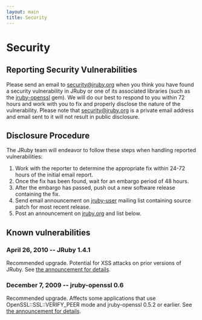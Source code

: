 ```yaml
---
layout: main
title: Security
---
```


# Security

## Reporting Security Vulnerabilities

Please send an email to
[security@jruby.org](mailto:security@jruby.org) when you think you
have found a security vulnerability in JRuby or one of its associated
libraries (such as the [jruby-openssl][] gem). We will do our best to
respond to you within 72 hours and work with you to fix and properly
disclose the nature of the vulnerability. Please note that
[security@jruby.org](mailto:security@jruby.org) is a private email
address and email sent to it will not result in public disclosure.

## Disclosure Procedure

The JRuby team will endeavor to follow these steps when handling
reported vulnerabilities:

1. Work with the reporter to determine the appropriate fix within
   24-72 hours of the initial email report.
2. Once the fix has been found, wait for an embargo period of 48
   hours.
3. After the embargo has passed, push out a new software release
   containing the fix.
4. Send email announcement on [jruby-user][] mailing list containing
   source patch for most recent release.
5. Post an announcement on [jruby.org](/news) and list below.

## Known vulnerabilities

### April 26, 2010 -- JRuby 1.4.1

Recommended upgrade. Potential for XSS attacks on prior versions of
JRuby. See [the announcement for details][jruby141].

### December 7, 2009 -- jruby-openssl 0.6

Recommended upgrade. Affects some applications that use
OpenSSL::SSL::VERIFY_PEER mode and jruby-openssl 0.5.2 or earlier. See
[the announcement for details][jossl06].

[jruby-openssl]: http://gems.rubyforge.org/gems/jruby-openssl
[jossl06]: /2009/12/07/vulnerability-in-jruby-openssl
[vendor-sec]: http://oss-security.openwall.org/wiki/mailing-lists/vendor-sec
[jruby-user]: http://wiki.jruby.org/MailingLists
[jruby141]: 2010/04/26/jruby-1-4-1-xss-vulnerability

